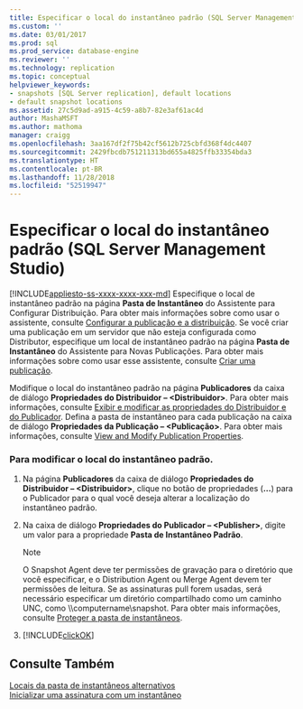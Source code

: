 ```yaml
---
title: Especificar o local do instantâneo padrão (SQL Server Management Studio) | Microsoft Docs
ms.custom: ''
ms.date: 03/01/2017
ms.prod: sql
ms.prod_service: database-engine
ms.reviewer: ''
ms.technology: replication
ms.topic: conceptual
helpviewer_keywords:
- snapshots [SQL Server replication], default locations
- default snapshot locations
ms.assetid: 27c5d9ad-a915-4c59-a8b7-82e3af61ac4d
author: MashaMSFT
ms.author: mathoma
manager: craigg
ms.openlocfilehash: 3aa167df2f75b42cf5612b725cbfd368f4dc4407
ms.sourcegitcommit: 2429fbcdb751211313bd655a4825ffb33354bda3
ms.translationtype: HT
ms.contentlocale: pt-BR
ms.lasthandoff: 11/28/2018
ms.locfileid: "52519947"
---
```

# <a name="specify-the-default-snapshot-location-sql-server-management-studio"></a>Especificar o local do instantâneo padrão (SQL Server Management Studio)
[!INCLUDE[appliesto-ss-xxxx-xxxx-xxx-md](../../includes/appliesto-ss-xxxx-xxxx-xxx-md.md)]
  Especifique o local de instantâneo padrão na página **Pasta de Instantâneo** do Assistente para Configurar Distribuição. Para obter mais informações sobre como usar o assistente, consulte [Configurar a publicação e a distribuição](../../relational-databases/replication/configure-publishing-and-distribution.md). Se você criar uma publicação em um servidor que não esteja configurada como Distributor, especifique um local de instantâneo padrão na página **Pasta de Instantâneo** do Assistente para Novas Publicações. Para obter mais informações sobre como usar esse assistente, consulte [Criar uma publicação](../../relational-databases/replication/publish/create-a-publication.md).  
  
 Modifique o local do instantâneo padrão na página **Publicadores** da caixa de diálogo **Propriedades do Distribuidor – \<Distribuidor>**. Para obter mais informações, consulte [Exibir e modificar as propriedades do Distribuidor e do Publicador](../../relational-databases/replication/view-and-modify-distributor-and-publisher-properties.md). Defina a pasta de instantâneo para cada publicação na caixa de diálogo **Propriedades da Publicação – \<Publicação>**. Para obter mais informações, consulte [View and Modify Publication Properties](../../relational-databases/replication/publish/view-and-modify-publication-properties.md).  
  
### <a name="to-modify-the-default-snapshot-location"></a>Para modificar o local do instantâneo padrão.  
  
1.  Na página **Publicadores** da caixa de diálogo **Propriedades do Distribuidor – \<Distribuidor>**, clique no botão de propriedades (**...**) para o Publicador para o qual você deseja alterar a localização do instantâneo padrão.  
  
2.  Na caixa de diálogo **Propriedades do Publicador – \<Publisher>**, digite um valor para a propriedade **Pasta de Instantâneo Padrão**.  
  
    > [!NOTE]  
    >  O Snapshot Agent deve ter permissões de gravação para o diretório que você especificar, e o Distribution Agent ou Merge Agent devem ter permissões de leitura. Se as assinaturas pull forem usadas, será necessário especificar um diretório compartilhado como um caminho UNC, como \\\computername\snapshot. Para obter mais informações, consulte [Proteger a pasta de instantâneos](../../relational-databases/replication/security/secure-the-snapshot-folder.md).  
  
3.  [!INCLUDE[clickOK](../../includes/clickok-md.md)]  
  
## <a name="see-also"></a>Consulte Também  
 [Locais da pasta de instantâneos alternativos](../../relational-databases/replication/alternate-snapshot-folder-locations.md)   
 [Inicializar uma assinatura com um instantâneo](../../relational-databases/replication/initialize-a-subscription-with-a-snapshot.md)  
  
  
